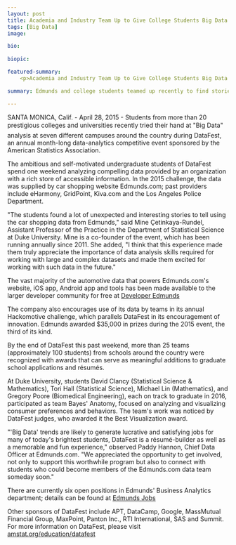 ```yaml
---
layout: post
title: Academia and Industry Team Up to Give College Students Big Data during Annual DataFest Competition
tags: [Big Data]
image: 

bio: 
 
biopic: 

featured-summary:
    <p>Academia and Industry Team Up to Give College Students Big Data during Annual DataFest Competition.</p>

summary: Edmunds and college students teamed up recently to find stories in big data...  

---
```

SANTA MONICA, Calif. - April 28, 2015 - Students from more than 20 prestigious colleges and universities recently tried their hand at "Big Data" analysis at seven different campuses around the country during DataFest, an annual month-long data-analytics competitive event sponsored by the American Statistics Association.

The ambitious and self-motivated undergraduate students of DataFest spend one weekend analyzing compelling data provided by an organization with a rich store of accessible information. In the 2015 challenge, the data was supplied by car shopping website Edmunds.com; past providers include eHarmony, GridPoint, Kiva.com and the Los Angeles Police Department.

"The students found a lot of unexpected and interesting stories to tell using the car shopping data from Edmunds," said Mine Çetinkaya-Rundel, Assistant Professor of the Practice in the Department of Statistical Science at Duke University. Mine is a co-founder of the event, which has been running annually since 2011. She added, "I think that this experience made them truly appreciate the importance of data analysis skills required for working with large and complex datasets and made them excited for working with such data in the future."

The vast majority of the automotive data that powers Edmunds.com's website, iOS app, Android app and tools has been made available to the larger developer community for free at [Developer Edmunds](http://developer.edmunds.com/)

The company also encourages use of its data by teams in its annual Hackomotive challenge, which parallels DataFest in its encouragement of innovation. Edmunds awarded $35,000 in prizes during the 2015 event, the third of its kind.

By the end of DataFest this past weekend, more than 25 teams (approximately 100 students) from schools around the country were recognized with awards that can serve as meaningful additions to graduate school applications and résumés.

At Duke University, students David Clancy (Statistical Science & Mathematics), Tori Hall (Statistical Science), Michael Lin (Mathematics), and Gregory Poore (Biomedical Engineering), each on track to graduate in 2016, participated as team Bayes' Anatomy, focused on analyzing and visualizing consumer preferences and behaviors. The team's work was noticed by DataFest judges, who awarded it the Best Visualization award.

"'Big Data' trends are likely to generate lucrative and satisfying jobs for many of today's brightest students, DataFest is a résumé-builder as well as a memorable and fun experience," observed Paddy Hannon, Chief Data Officer at Edmunds.com.  "We appreciated the opportunity to get involved, not only to support this worthwhile program but also to connect with students who could become members of the Edmunds.com data team someday soon."

There are currently six open positions in Edmunds' Business Analytics department; details can be found at [Edmunds Jobs](http://www.edmunds.com/about/jobs/)

Other sponsors of DataFest include APT, DataCamp, Google, MassMutual Financial Group, MaxPoint, Panton Inc., RTI International, SAS and Summit. For more information on DataFest, please visit [amstat.org/education/datafest](http://www.amstat.org/education/datafest/)


